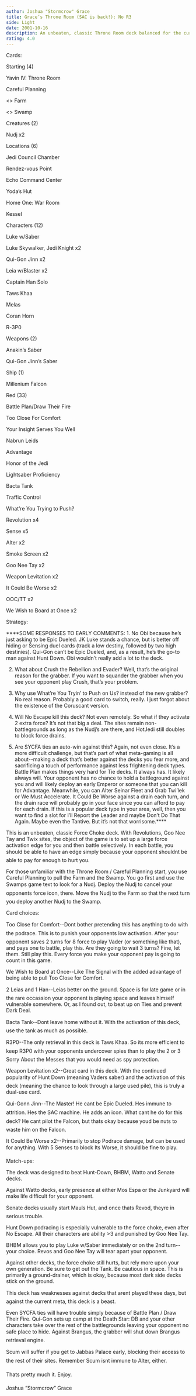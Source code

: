 ```yaml
---
author: Joshua "Stormcrow" Grace
title: Grace’s Throne Room (SAC is back!): No R3
side: Light
date: 2001-10-16
description: An unbeaten, classic Throne Room deck balanced for the current metagame.
rating: 4.0
---
```

Cards: 

Starting (4)
Yavin IV: Throne Room
Careful Planning
<> Farm
<> Swamp

Creatures (2)
Nudj x2

Locations (6)
Jedi Council Chamber
Rendez-vous Point
Echo Command Center
Yoda’s Hut
Home One: War Room
Kessel

Characters (12)
Luke w/Saber
Luke Skywalker, Jedi Knight x2
Qui-Gon Jinn x2
Leia w/Blaster x2
Captain Han Solo
Taws Khaa
Melas
Coran Horn
R-3P0

Weapons (2)
Anakin’s Saber
Qui-Gon Jinn’s Saber

Ship (1)
Millenium Falcon

Red (33)
Battle Plan/Draw Their Fire
Too Close For Comfort
Your Insight Serves You Well
Nabrun Leids
Advantage
Honor of the Jedi
Lightsaber Proficiency
Bacta Tank
Traffic Control
What’re You Trying to Push?
Revolution x4
Sense x5
Alter x2
Smoke Screen x2
Goo Nee Tay x2
Weapon Levitation x2
It Could Be Worse x2
OOC/TT x2
We Wish to Board at Once x2 

Strategy: 

****SOME RESPONSES TO EARLY COMMENTS: 1. No Obi because he’s just asking to be Epic Dueled. JK Luke stands a chance, but is better off hiding or Sensing duel cards (track a low destiny, followed by two high destinies). Qui-Gon can’t be Epic Dueled, and, as a result, he’s the go-to man against Hunt Down. Obi wouldn’t really add a lot to the deck.
2. What about Crush the Rebellion and Evader? Well, that’s the original reason for the grabber. If you want to squander the grabber when you see your opponent play Crush, that’s your problem.
3. Why use What’re You Tryin’ to Push on Us? instead of the new grabber? No real reason. Probably a good card to switch, really. I just forgot about the existence of the Coruscant version.
4. Will No Escape kill this deck? Not even remotely. So what if they activate 2 extra force? It’s not that big a deal. The sites remain non-battlegrounds as long as the Nudj’s are there, and HotJedi still doubles to block force drains.
5. Are SYCFA ties an auto-win against this? Again, not even close. It’s a more difficult challenge, but that’s part of what meta-gaming is all about--making a deck that’s better against the decks you fear more, and sacrificing a touch of performance against less frightening deck types. Battle Plan makes things very hard for Tie decks. It always has. It likely always will. Your opponent has no chance to hold a battleground against you and will likely deploy an early Emperor or someone that you can kill for Advantage. Meanwhile, you can Alter Seinar Fleet and Grab Twi’lek or We Must Accelerate. It Could Be Worse against a drain each turn, and the drain race will probably go in your face since you can afford to pay for each drain. If this is a popular deck type in your area, well, then you want to find a slot for I’ll Report the Leader and maybe Don’t Do That Again. Maybe even the Tantive. But it’s not that worrisome.****

This is an unbeaten, classic Force Choke deck. With Revolutions, Goo Nee Tay and Twix sites, the object of the game is to set up a large force activation edge for you and then battle selectively. In each battle, you should be able to have an edge simply because your opponent shouldnt be able to pay for enough to hurt you.

For those unfamiliar with the Throne Room / Careful Planning start, you use Careful Planning to pull the Farm and the Swamp. You go first and use the Swamps game text to look for a Nudj. Deploy the Nudj to cancel your opponents force icon, there. Move the Nudj to the Farm so that the next turn you deploy another Nudj to the Swamp.

Card choices:
Too Close for Comfort--Dont bother pretending this has anything to do with the podrace. This is to punish your opponents low activation. After your opponent saves 2 turns for 8 force to play Vader (or something like that), and pays one to battle, play this. Are they going to wait 3 turns? Fine, let them. Still play this. Every force you make your opponent pay is going to count in this game.

We Wish to Board at Once--Like The Signal with the added advantage of being able to pull Too Close for Comfort.

2 Leias and 1 Han--Leias better on the ground. Space is for late game or in the rare occassion your opponent is playing space and leaves himself vulnerable somewhere. Or, as I found out, to beat up on Ties and prevent Dark Deal.

Bacta Tank--Dont leave home without it. With the activation of this deck, use the tank as much as possible.

R3P0--The only retrieval in this deck is Taws Khaa. So its more efficient to keep R3P0 with your opponents undercover spies than to play the 2 or 3 Sorry About the Messes that you would need as spy protection.

Weapon Levitation x2--Great card in this deck. With the continued popularity of Hunt Down (meaning Vaders saber) and the activation of this deck (meaning the chance to look through a large used pile), this is truly a dual-use card.

Qui-Gonn Jinn--The Master! He cant be Epic Dueled. Hes immune to attrition. Hes the SAC machine. He adds an icon. What cant he do for this deck? He cant pilot the Falcon, but thats okay because youd be nuts to waste him on the Falcon.

It Could Be Worse x2--Primarily to stop Podrace damage, but can be used for anything. With 5 Senses to block Its Worse, it should be fine to play.

Match-ups:
The deck was designed to beat Hunt-Down, BHBM, Watto and Senate decks.

Against Watto decks, early presence at either Mos Espa or the Junkyard will make life difficult for your opponent.

Senate decks usually start Mauls Hut, and once thats Revod, theyre in serious trouble.

Hunt Down podracing is especially vulnerable to the force choke, even after No Escape. All their characters are ability >3 and punished by Goo Nee Tay.

BHBM allows you to play Luke w/Saber immediately or on the 2nd turn--your choice. Revos and Goo Nee Tay will tear apart your opponent.

Against other decks, the force choke still hurts, but rely more upon your own generation. Be sure to get out the Tank. Be cautious in space. This is primarily a ground-drainer, which is okay, because most dark side decks stick on the ground.

This deck has weaknesses against decks that arent played these days, but against the current meta, this deck is a beast.

Even SYCFA ties will have trouble simply because of Battle Plan / Draw Their Fire. Qui-Gon sets up camp at the Death Star: DB and your other characters take over the rest of the battlegrounds leaving your opponent no safe place to hide. Against Brangus, the grabber will shut down Brangus retrieval engine.

Scum will suffer if you get to Jabbas Palace early, blocking their access to the rest of their sites. Remember Scum isnt immune to Alter, either.

Thats pretty much it. Enjoy.

Joshua ”Stormcrow” Grace  